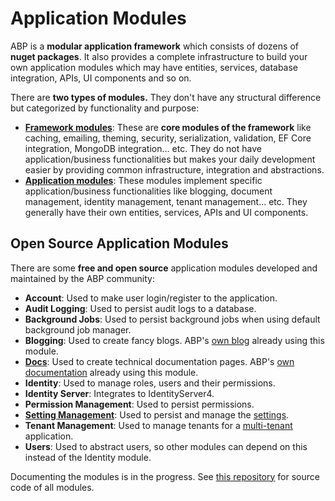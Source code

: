 # Application Modules

ABP is a **modular application framework** which consists of dozens of **nuget packages**. It also provides a complete infrastructure to build your own application modules which may have entities, services, database integration, APIs, UI components and so on.

There are **two types of modules.** They don't have any structural difference but categorized by functionality and purpose:

* [**Framework modules**](https://github.com/abpframework/abp/tree/master/framework/src): These are **core modules of the framework** like caching, emailing, theming, security, serialization, validation, EF Core integration, MongoDB integration... etc. They do not have application/business functionalities but makes your daily development easier by providing common infrastructure, integration and abstractions.
* [**Application modules**](https://github.com/abpframework/abp/tree/master/modules): These modules implement specific application/business functionalities like blogging, document management, identity management, tenant management... etc. They generally have their own entities, services, APIs and UI components.

## Open Source Application Modules

There are some **free and open source** application modules developed and maintained by the ABP community:

* **Account**: Used to make user login/register to the application.
* **Audit Logging**: Used to persist audit logs to a database.
* **Background Jobs**: Used to persist background jobs when using default background job manager.
* **Blogging**: Used to create fancy blogs. ABP's [own blog](https://abp.io/blog/abp/) already using this module.
* [**Docs**](Docs.md): Used to create technical documentation pages. ABP's [own documentation](https://docs.abp.io) already using this module.
* **Identity**: Used to manage roles, users and their permissions.
* **Identity Server**: Integrates to IdentityServer4.
* **Permission Management**: Used to persist permissions.
* **[Setting Management](Setting-Management.md)**: Used to persist and  manage the [settings](../Settings.md).
* **Tenant Management**: Used to manage tenants for a [multi-tenant](../Multi-Tenancy.md) application.
* **Users**: Used to abstract users, so other modules can depend on this instead of the Identity module.

Documenting the modules is in the progress. See [this repository](https://github.com/abpframework/abp/tree/master/modules) for source code of all modules.
